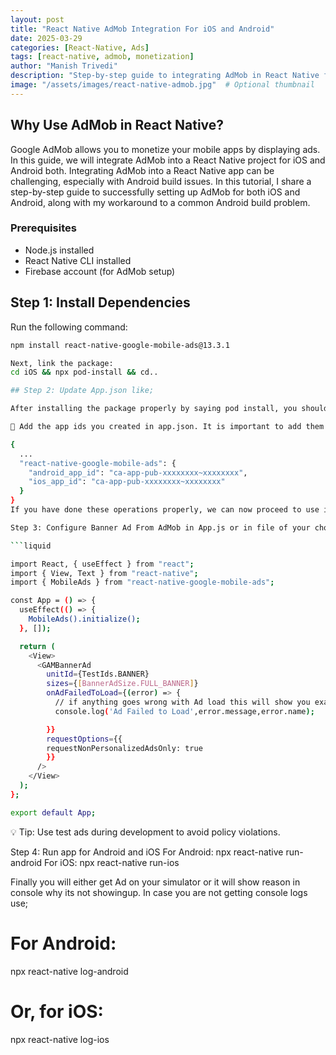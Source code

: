 ```yaml
---
layout: post
title: "React Native AdMob Integration For iOS and Android"
date: 2025-03-29
categories: [React-Native, Ads]
tags: [react-native, admob, monetization]
author: "Manish Trivedi"
description: "Step-by-step guide to integrating AdMob in React Native for app monetization."
image: "/assets/images/react-native-admob.jpg"  # Optional thumbnail
---
```


## Why Use AdMob in React Native?
Google AdMob allows you to monetize your mobile apps by displaying ads. In this guide, we will integrate AdMob into a React Native project for iOS and Android both. Integrating AdMob into a React Native app can be challenging, especially with Android build issues. In this tutorial, I share a step-by-step guide to successfully setting up AdMob for both iOS and Android, along with my workaround to a common Android build problem.

### Prerequisites
- Node.js installed
- React Native CLI installed
- Firebase account (for AdMob setup)

## Step 1: Install Dependencies
Run the following command:
```bash
npm install react-native-google-mobile-ads@13.3.1

Next, link the package:
cd iOS && npx pod-install && cd..

## Step 2: Update App.json like;

After installing the package properly by saying pod install, you should do the following step for both android and ios.

📌 Add the app ids you created in app.json. It is important to add them completely.

{
  ...
  "react-native-google-mobile-ads": {
    "android_app_id": "ca-app-pub-xxxxxxxx~xxxxxxxx",
    "ios_app_id": "ca-app-pub-xxxxxxxx~xxxxxxxx"
  }
}
If you have done these operations properly, we can now proceed to use it. 

Step 3: Configure Banner Ad From AdMob in App.js or in file of your choice.

```liquid

import React, { useEffect } from "react";
import { View, Text } from "react-native";
import { MobileAds } from "react-native-google-mobile-ads";

const App = () => {
  useEffect(() => {
    MobileAds().initialize();
  }, []);

  return (
    <View>
      <GAMBannerAd
        unitId={TestIds.BANNER}
        sizes={[BannerAdSize.FULL_BANNER]}
        onAdFailedToLoad={(error) => {
          // if anything goes wrong with Ad load this will show you exact reason
          console.log('Ad Failed to Load',error.message,error.name);

        }}
        requestOptions={{
        requestNonPersonalizedAdsOnly: true
        }}
      />
    </View>
  );
};

export default App;

```
💡 Tip: Use test ads during development to avoid policy violations.

Step 4: Run app for Android and iOS
For Android:
npx react-native run-android 
For iOS:
npx react-native run-ios

Finally you will either get Ad on your simulator or it will show reason in console why its not showingup.
In case you are not getting console logs use;
# For Android:
npx react-native log-android
# Or, for iOS:
npx react-native log-ios

